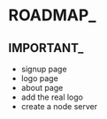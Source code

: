 <!--ROADMAP.md-->

# ROADMAP_

## IMPORTANT_

- signup page
- logo page
- about page
- add the real logo
- create a node server 